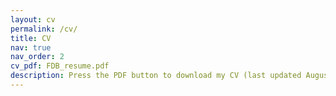 ```yaml
---
layout: cv
permalink: /cv/
title: CV
nav: true
nav_order: 2
cv_pdf: FDB_resume.pdf
description: Press the PDF button to download my CV (last updated August 2024)
---
```

